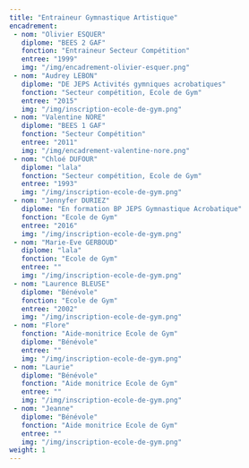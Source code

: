 ```yaml
---
title: "Entraineur Gymnastique Artistique"
encadrement:
 - nom: "Olivier ESQUER"
   diplome: "BEES 2 GAF"
   fonction: "Entraineur Secteur Compétition"
   entree: "1999"
   img: "/img/encadrement-olivier-esquer.png"
 - nom: "Audrey LEBON"
   diplome: "DE JEPS Activités gymniques acrobatiques"
   fonction: "Secteur compétition, Ecole de Gym"
   entree: "2015"
   img: "/img/inscription-ecole-de-gym.png"
 - nom: "Valentine NORE"
   diplome: "BEES 1 GAF"
   fonction: "Secteur Compétition"
   entree: "2011"
   img: "/img/encadrement-valentine-nore.png"
 - nom: "Chloé DUFOUR"
   diplome: "lala"
   fonction: "Secteur compétition, Ecole de Gym"
   entree: "1993"
   img: "/img/inscription-ecole-de-gym.png"
 - nom: "Jennyfer DURIEZ"
   diplome: "En formation BP JEPS Gymnastique Acrobatique"
   fonction: "Ecole de Gym"
   entree: "2016"
   img: "/img/inscription-ecole-de-gym.png"
 - nom: "Marie-Eve GERBOUD"
   diplome: "lala"
   fonction: "Ecole de Gym"
   entree: ""
   img: "/img/inscription-ecole-de-gym.png"
 - nom: "Laurence BLEUSE"
   diplome: "Bénévole"
   fonction: "Ecole de Gym"
   entree: "2002"
   img: "/img/inscription-ecole-de-gym.png"
 - nom: "Flore"
   fonction: "Aide-monitrice Ecole de Gym"
   diplome: "Bénévole"
   entree: ""
   img: "/img/inscription-ecole-de-gym.png"
 - nom: "Laurie"
   diplome: "Bénévole"
   fonction: "Aide monitrice Ecole de Gym"
   entree: ""
   img: "/img/inscription-ecole-de-gym.png"
 - nom: "Jeanne"
   diplome: "Bénévole"
   fonction: "Aide monitrice Ecole de Gym"
   entree: ""
   img: "/img/inscription-ecole-de-gym.png"
weight: 1
---
```

